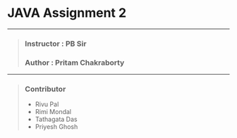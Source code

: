# JAVA Assignment 2 

---

> ### Instructor : **PB Sir**
>
> ### Author : **Pritam Chakraborty**

---

> ### Contributor
> 
> - Rivu Pal
> - Rimi Mondal
> - Tathagata Das
> - Priyesh Ghosh 
